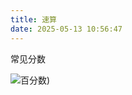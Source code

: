 ```yaml
---
title: 速算
date: 2025-05-13 10:56:47
---
```


常见分数

![百分数](http://oss.prideyang.top/docs/baihuafen.jpg))